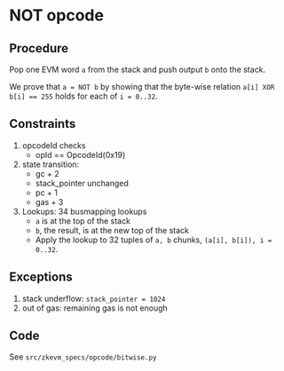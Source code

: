 # NOT opcode

## Procedure

Pop one EVM word `a` from the stack and push output `b` onto the stack.

We prove that `a = NOT b` by showing that the byte-wise relation
`a[i] XOR b[i] == 255` holds for each of `i = 0..32`.

## Constraints

1. opcodeId checks
   - opId == OpcodeId(0x19)
2. state transition:
   - gc + 2
   - stack_pointer unchanged
   - pc + 1
   - gas + 3
3. Lookups: 34 busmapping lookups
   - `a` is at the top of the stack
   - `b`, the result, is at the new top of the stack
   - Apply the lookup to 32 tuples of `a, b` chunks, `(a[i], b[i]), i = 0..32`.

## Exceptions

1. stack underflow: `stack_pointer = 1024`
2. out of gas: remaining gas is not enough

## Code

See `src/zkevm_specs/opcode/bitwise.py`
